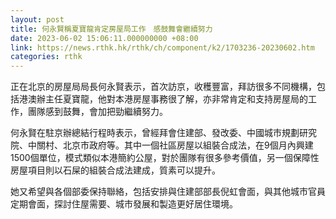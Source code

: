 ```yaml
---
layout: post
title: 何永賢稱夏寶龍肯定房屋局工作　感鼓舞會繼續努力
date: 2023-06-02 15:06:11.000000000 +08:00
link: https://news.rthk.hk/rthk/ch/component/k2/1703236-20230602.htm
categories: rthk
---
```


正在北京的房屋局局長何永賢表示，首次訪京，收穫豐富，拜訪很多不同機構，包括港澳辦主任夏寶龍，他對本港房屋事務很了解，亦非常肯定和支持房屋局的工作，團隊感到鼓舞，會加把勁繼續努力。

何永賢在駐京辦總結行程時表示，曾經拜會住建部、發改委、中國城市規劃研究院、中關村、北京市政府等。其中一個社區房屋以組裝合成法，在9個月內興建1500個單位，模式類似本港簡約公屋，對於團隊有很多參考價值，另一個保障性房屋項目則以石屎的組裝合成法建成，質素可以提升。

她又希望與各個部委保持聯絡，包括安排與住建部部長倪虹會面，與其他城市官員定期會面，探討住屋需要、城市發展和製造更好居住環境。

